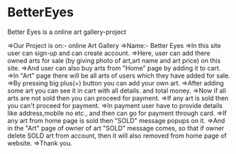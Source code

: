 # BetterEyes
Better Eyes is a online art gallery-project


=>Our Project is on:- online Art Gallery
=>Name:- Better Eyes
=>In this site user can sign-up and can create account.
=>Here, user can add there owned arts for sale
    (by giving photo of art,art name and art price) on this site.
=>And user can also buy arts from "Home" page by 
    adding it to cart.
=>In "Art" page there will be all arts of users
    which they have added for sale.
=>By pressing big plus(+) button you can add your own art.
=>After adding some art you can see it in cart with all details.
    and total money.
=>Now if all arts are not sold then you can proceed for payment.
=>If any art is sold then you can't proceed for payment.
=>In payment user have to provide details like address,mobile no
    etc., and then can go for payment through card.
=>If any art from home page is sold then "SOLD" message popups
    on it.
=>And in the "Art" page of owner of art "SOLD" message comes, 
    so that if owner delete SOLD art from account, then it will also
    removed from home page of website.
=>Thank you.
